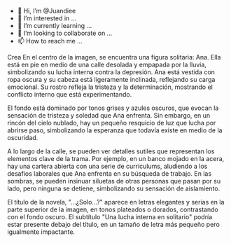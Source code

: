 - 👋 Hi, I’m @Juandiee
- 👀 I’m interested in ...
- 🌱 I’m currently learning ...
- 💞️ I’m looking to collaborate on ...
- 📫 How to reach me ...

<!---
Juandiee/Juandiee is a ✨ special ✨ repository because its `README.md` (this file) appears on your GitHub profile.
You can click the Preview link to take a look at your changes.
--->Crea En el centro de la imagen, se encuentra una figura solitaria: Ana. Ella está en pie en medio de una calle desolada y empapada por la lluvia, simbolizando su lucha interna contra la depresión. Ana está vestida con ropa oscura y su cabeza está ligeramente inclinada, reflejando su carga emocional. Su rostro refleja la tristeza y la determinación, mostrando el conflicto interno que está experimentando.

El fondo está dominado por tonos grises y azules oscuros, que evocan la sensación de tristeza y soledad que Ana enfrenta. Sin embargo, en un rincón del cielo nublado, hay un pequeño resquicio de luz que lucha por abrirse paso, simbolizando la esperanza que todavía existe en medio de la oscuridad.

A lo largo de la calle, se pueden ver detalles sutiles que representan los elementos clave de la trama. Por ejemplo, en un banco mojado en la acera, hay una cartera abierta con una serie de currículums, aludiendo a los desafíos laborales que Ana enfrenta en su búsqueda de trabajo. En las sombras, se pueden insinuar siluetas de otras personas que pasan por su lado, pero ninguna se detiene, simbolizando su sensación de aislamiento.

El título de la novela, "...¿Solo...?" aparece en letras elegantes y serias en la parte superior de la imagen, en tonos plateados o dorados, contrastando con el fondo oscuro. El subtítulo "Una lucha interna en solitario" podría estar presente debajo del título, en un tamaño de letra más pequeño pero igualmente impactante.
